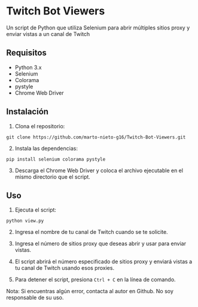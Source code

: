 # Twitch Bot Viewers

Un script de Python que utiliza Selenium para abrir múltiples sitios proxy y enviar vistas a un canal de Twitch

## Requisitos

- Python 3.x
- Selenium
- Colorama
- pystyle
- Chrome Web Driver

## Instalación

1. Clona el repositorio:

```
git clone https://github.com/marto-nieto-g16/Twitch-Bot-Viewers.git
```

2. Instala las dependencias:

```
pip install selenium colorama pystyle
```

3. Descarga el Chrome Web Driver y coloca el archivo ejecutable en el mismo directorio que el script.

## Uso

1. Ejecuta el script:

```
python view.py
```

2. Ingresa el nombre de tu canal de Twitch cuando se te solicite.

3. Ingresa el número de sitios proxy que deseas abrir y usar para enviar vistas.

4. El script abrirá el número especificado de sitios proxy y enviará vistas a tu canal de Twitch usando esos proxies.

5. Para detener el script, presiona `Ctrl + C` en la línea de comando.

Nota: Si encuentras algún error, contacta al autor en Github.
No soy responsable de su uso.

